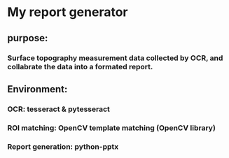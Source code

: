 # My report generator
## purpose: 
###   Surface topography measurement data collected by OCR, and collabrate the data into a formated report.

## Environment:
### OCR: tesseract & pytesseract
### ROI matching: OpenCV template matching (OpenCV library)
### Report generation: python-pptx
